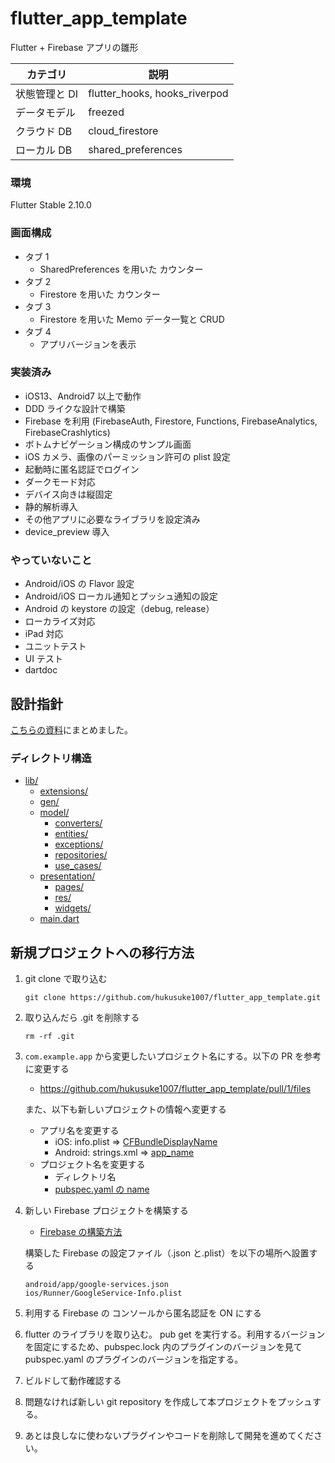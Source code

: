 # flutter_app_template

Flutter + Firebase アプリの雛形

| カテゴリ      | 説明                          |
| ------------- | ----------------------------- |
| 状態管理と DI | flutter_hooks, hooks_riverpod |
| データモデル  | freezed                       |
| クラウド DB   | cloud_firestore               |
| ローカル DB   | shared_preferences            |

### 環境

Flutter Stable 2.10.0

### 画面構成

- タブ 1
  - SharedPreferences を用いた カウンター
- タブ 2
  - Firestore を用いた カウンター
- タブ 3
  - Firestore を用いた Memo データ一覧と CRUD
- タブ 4
  - アプリバージョンを表示

### 実装済み

- iOS13、Android7 以上で動作
- DDD ライクな設計で構築
- Firebase を利用 (FirebaseAuth, Firestore, Functions, FirebaseAnalytics, FirebaseCrashlytics)
- ボトムナビゲーション構成のサンプル画面
- iOS カメラ、画像のパーミッション許可の plist 設定
- 起動時に匿名認証でログイン
- ダークモード対応
- デバイス向きは縦固定
- 静的解析導入
- その他アプリに必要なライブラリを設定済み
- device_preview 導入

### やっていないこと

- Android/iOS の Flavor 設定
- Android/iOS ローカル通知とプッシュ通知の設定
- Android の keystore の設定（debug, release）
- ローカライズ対応
- iPad 対応
- ユニットテスト
- UI テスト
- dartdoc

## 設計指針

[こちらの資料](https://docs.google.com/presentation/d/19XERQBG-aWWD7R5NEJCyS8VXSeUL9KTENOe0ChYz_1M)にまとめました。

### ディレクトリ構造

- [lib/](./lib)
  - [extensions/](./lib/extensions)
  - [gen/](./lib/gen)
  - [model/](./lib/model)
    - [converters/](./lib/model/converters)
    - [entities/](./lib/model/entities)
    - [exceptions/](./lib/model/exceptions)
    - [repositories/](./lib/model/repositories)
    - [use_cases/](./lib/model/use_cases)
  - [presentation/](./lib/presentation)
    - [pages/](./lib/presentation/pages)
    - [res/](./lib/presentation/res)
    - [widgets/](./lib/presentation/widgets)
  - [main.dart](./lib/main.dart)

## 新規プロジェクトへの移行方法

1. git clone で取り込む

   ```
   git clone https://github.com/hukusuke1007/flutter_app_template.git
   ```

2. 取り込んだら .git を削除する

   ```
   rm -rf .git
   ```

3. `com.example.app` から変更したいプロジェクト名にする。以下の PR を参考に変更する

   - https://github.com/hukusuke1007/flutter_app_template/pull/1/files

   また、以下も新しいプロジェクトの情報へ変更する

   - アプリ名を変更する
     - iOS: info.plist => [CFBundleDisplayName](https://github.com/hukusuke1007/flutter_app_template/blob/main/ios/Runner/Info.plist#L16)
     - Android: strings.xml => [app_name](https://github.com/hukusuke1007/flutter_app_template/blob/main/android/app/src/main/res/values/strings.xml#L3)
   - プロジェクト名を変更する
     - ディレクトリ名
     - [pubspec.yaml の name](https://github.com/hukusuke1007/flutter_app_template/blob/main/pubspec.yaml#L1)

4. 新しい Firebase プロジェクトを構築する

   - [Firebase の構築方法](https://firebase.flutter.dev/docs/overview)

   構築した Firebase の設定ファイル（.json と.plist）を以下の場所へ設置する

   ```
   android/app/google-services.json
   ios/Runner/GoogleService-Info.plist
   ```

5. 利用する Firebase の コンソールから匿名認証を ON にする

6. flutter のライブラリを取り込む。 pub get を実行する。利用するバージョンを固定にするため、pubspec.lock 内のプラグインのバージョンを見て pubspec.yaml のプラグインのバージョンを指定する。

7. ビルドして動作確認する

8. 問題なければ新しい git repository を作成して本プロジェクトをプッシュする。

9. あとは良しなに使わないプラグインやコードを削除して開発を進めてください。
